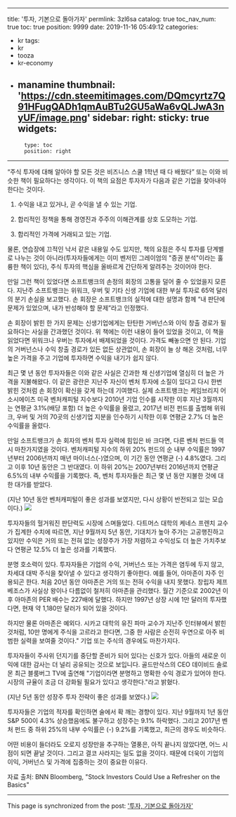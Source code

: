 
---
title: '투자, 기본으로 돌아가자'
permlink: 3zl6sa
catalog: true
toc_nav_num: true
toc: true
position: 9999
date: 2019-11-16 05:49:12
categories:
- kr
tags:
- kr
- tooza
- kr-economy
- manamine
thumbnail: 'https://cdn.steemitimages.com/DQmcyrtz7Q91HFugQADh1qmAuBTu2GU5aWa6vQLJwA3nyUF/image.png'
sidebar:
    right:
        sticky: true
widgets:
    -
        type: toc
        position: right
---


“주식 투자에 대해 알아야 할 모든 것은 비즈니스 스쿨 1학년 때 다 배웠다” 또는 이와 비슷한 책이 필요하다는 생각이다. 이 책의 요점은 투자자가 다음과 같은 기업을 찾아내야 한다는 것이다. 

1. 수익을 내고 있거나, 곧 수익을 낼 수 있는 기업.

2. 합리적인 정책을 통해 경영진과 주주의 이해관계를 상호 도모하는 기업.

3. 합리적인 가격에 거래되고 있는 기업. 

물론, 연습장에 끄적인 낙서 같은 내용일 수도 있지만, 책의 요점은 주식 투자를 단계별로 나누는 것이 아니라(투자자들에게는 이미 벤저민 그레이엄의 "증권 분석"이라는 훌륭한 책이 있다), 주식 투자의 핵심을 올바르게 간단하게 알려주는 것이어야 한다.  

만일 그런 책이 있었다면 소프트뱅크의 손정의 회장의 고통을 덜어 줄 수 있었을지 모른다. 지난주 소프트뱅크는 위워크, 우버 및 기타 신생 기업에 대한 부실 투자로 65억 달러의 분기 손실을 보고했다. 손 회장은 소프트뱅크의 실적에 대한 설명과 함께 “내 판단에 문제가 있었으며, 내가 반성해야 할 문제”라고 인정했다. 

손 회장이 밝힌 한 가지 문제는 신생기업에게는 탄탄한 거버넌스와 이익 창출 경로가 필요하다는 사실을 간과했던 것이다. 위 책에는 이런 내용이 들어 있었을 것이고, 이 책을 읽었다면 위워크나 우버는 투자에서 배제되었을 것이다. 가격도 빼놓으면 안 된다. 기업의 거버넌스나 수익 창출 경로가 있든 없든 상관없이, 손 회장이 늘 상 해온 것처럼, 너무 높은 가격을 주고 기업에 투자하면 수익을 내기가 쉽지 않다.  

최근 몇 년 동안 투자자들은 이와 같은 사실은 간과한 채 신생기업에 열심히 더 높은 가격을 지불해왔다. 이 같은 광란은 지난주 자신이 벤처 투자에 소질이 있다고 다시 한번 밝힌 것처럼 손 회장이 확신을 갖게 하는데 기여했다. 실제 소프트뱅크는 케임브리지 어소시에이츠 미국 벤처캐피털 지수보다 2010년 기업 인수를 시작한 이후 지난 3월까지는 연평균 3.1%(배당 포함) 더 높은 수익률을 올렸고, 2017년 비전 펀드를 출범해 위워크, 우버 및 거의 70곳의 신생기업 지분을 인수하기 시작한 이후 연평균 2.7% 더 높은 수익률을 올렸다. 

만일 소프트뱅크가 손 회자의 벤처 투자 실력에 힘입은 바 크다면, 다른 벤처 펀드들 역시 마찬가지였을 것이다. 벤처캐피털 지수의 하위 20% 펀드의 순 내부 수익률은 1997년부터 2006년까지 매년 마이너스(-)였으며, 이 기간 동안 연평균 (-) 4.8%였다. 그리고 이후 10년 동안은 그 반대였다. 이 하위 20%는 2007년부터 2016년까지 연평균 6.5%의 내부 수익률을 기록했다. 즉, 벤처 투자자들은 최근 몇 년 동안 지불한 것에 대한 대가를 받았다.​

(지난 10년 동안 벤처캐피털이 좋은 성과를 보였지만, 다시 상황이 반전되고 있는 모습이다.) 
![](https://cdn.steemitimages.com/DQmcyrtz7Q91HFugQADh1qmAuBTu2GU5aWa6vQLJwA3nyUF/image.png)

투자자들의 헐거워진 판단력도 시장에 스며들었다. 다트머스 대학의 케네스 프렌치 교수가 집계한 수치에 따르면, 지난 9월까지 5년 동안, 기대치가 높아 주가는 고공행진하고 있지만 수익은 거의 또는 전혀 없는 성장주가 가장 저렴하고 수익성도 더 높은 가치주보다 연평균 12.5% 더 높은 성과를 기록했다.  

분명 호소력이 있다. 투자자들은 기업의 수익, 거버넌스 또는 가격은 염두에 두지 않고, 차세대 대박 주식을 찾아낼 수 있다고 생각하기 좋아한다. 예를 들어, 아마존이 자주 인용되곤 한다. 처음 20년 동안 아마존은 거의 또는 전혀 수익을 내지 못했다. 창립자 제프 베조스가 사실상 왕이나 다름없이 철저히 아마존을 관리했다. 월간 기준으로 2002년 이후 아마존의 PER 배수는 227배에 달했다. 하지만 1997년 상장 시에 1만 달러의 투자했다면, 현재 약 1,180만 달러가 되어 있을 것이다.  

하지만 물론 아마존은 예외다. 시카고 대학의 유진 파마 교수가 지난주 인터뷰에서 밝힌 것처럼, 10만 명에게 주식을 고르라고 한다면, 그중 한 사람은 순전히 우연으로 아주 비범한 실력을 보여줄 것이다." 기업 또는 주식의 경우에도 마찬가지다. 

투자자들이 주사위 던지기를 중단할 준비가 되어 있다는 신호가 있다. 아들의 새로운 이익에 대한 감사는 더 널리 공유되는 것으로 보입니다. 골드만삭스의 CEO 데이비드 솔로몬 최근 블룸버그 TV에 출연해 "기업이라면 분명하고 명확한 수익 경로가 있어야 한다. 시장의 규율이 조금 더 강화될 필요가 있다고 생각한다."라고 밝혔다. ​

(지난 5년 동안 성장주 투자 전략이 좋은 성과를 보였다.)
![](https://cdn.steemitimages.com/DQmT3vHFvphnXkDY3wywar4aU66aghgdQ7vFyN2iMVNnDzy/image.png)

투자자들은 기업의 적자를 확인하면 술에서 확 깨는 경향이 있다. 지난 9월까지 1년 동안 S&P 500이 4.3% 상승했음에도 불구하고 성장주는 9.1% 하락했다. 그리고 2017년 벤처 펀드 중 하위 25%의 내부 수익률은 (-) 9.2%를 기록했고, 최근의 경우도 비슷하다. 

어떤 비용이 들더라도 오로지 성장만을 추구하는 열풍은, 아직 끝나지 않았다면, 어느 시점이 되면 끝날 것이다. 그리고 결코 사라지는 일도 없을 것이다. 때문에 더욱이 기업의 이익, 거버넌스 및 가격에 집중하는 것이 중요한 이유다.  

자료 출처: BNN Bloomberg, "Stock Investors Could Use a Refresher on the Basics"

- - -

This page is synchronized from the post: ['투자, 기본으로 돌아가자'](https://steemit.com/@pius.pius/3zl6sa)
